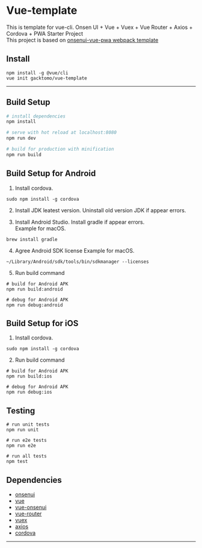 # Vue-template

This is template for vue-cli. 
Onsen UI + Vue + Vuex + Vue Router + Axios + Cordova + PWA Starter Project  
This project is based on [onsenui-vue-pwa webpack template](https://github.com/OnsenUI/vue-pwa-webpack)

## Install
```
npm install -g @vue/cli
vue init gacktomo/vue-template
```
-------------------------------

## Build Setup

``` bash
# install dependencies
npm install

# serve with hot reload at localhost:8080
npm run dev

# build for production with minification
npm run build

```

## Build Setup for Android

1. Install cordova.
```
sudo npm install -g cordova
```
2. Install JDK leatest version. 
 Uninstall old version JDK if appear errors.  

3. Install Android Studio.
Install gradle if appear errors.  
Example for macOS. 
```
brew install gradle
```
4. Agree Android SDK license
Example for macOS. 
```
~/Library/Android/sdk/tools/bin/sdkmanager --licenses
```

5. Run build command
```
# build for Android APK
npm run build:android

# debug for Android APK
npm run debug:android
```

## Build Setup for iOS

1. Install cordova.
```
sudo npm install -g cordova
```
2. Run build command
```
# build for Android APK
npm run build:ios

# debug for Android APK
npm run debug:ios
```

## Testing 
```
# run unit tests
npm run unit

# run e2e tests
npm run e2e

# run all tests
npm test
```

## Dependencies 
- [onsenui](https://github.com/OnsenUI/OnsenUI)
- [vue](https://github.com/vuejs/vue)
- [vue-onsenui](https://github.com/OnsenUI/OnsenUI/tree/master/bindings/vue)
- [vue-router](https://github.com/vuejs/vue-router)
- [vuex](https://github.com/vuejs/vuex)
- [axios](https://github.com/mzabriskie/axios)
- [cordova](https://github.com/apache/cordova)

-------------------------------